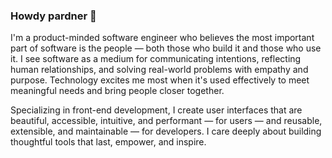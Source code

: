 ### Howdy pardner 🤠

I'm a product-minded software engineer who believes the most important part of software is the people — both those who build it and those who use it. I see software as a medium for communicating intentions, reflecting human relationships, and solving real-world problems with empathy and purpose. Technology excites me most when it's used effectively to meet meaningful needs and bring people closer together.

Specializing in front-end development, I create user interfaces that are beautiful, accessible, intuitive, and performant — for users — and reusable, extensible, and maintainable — for developers. I care deeply about building thoughtful tools that last, empower, and inspire.

<!--
**nickharriscodes/nickharriscodes** is a ✨ _special_ ✨ repository because its `README.md` (this file) appears on your GitHub profile.

Here are some ideas to get you started:

- 🔭 I’m currently working on ...
- 🌱 I’m currently learning ...
- 👯 I’m looking to collaborate on ...
- 🤔 I’m looking for help with ...
- 💬 Ask me about ...
- 📫 How to reach me: ...
- 😄 Pronouns: ...
- ⚡ Fun fact: ...
-->
